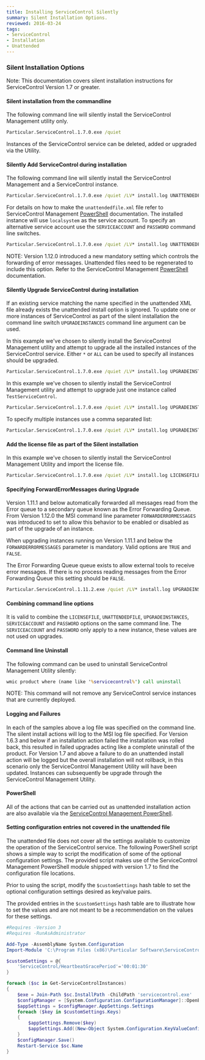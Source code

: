 ```yaml
---
title: Installing ServiceControl Silently
summary: Silent Installation Options.
reviewed: 2016-03-24
tags:
- ServiceControl
- Installation
- Unattended
---
```



### Silent Installation Options

Note: This documentation covers silent installation instructions for ServiceControl Version 1.7 or greater.


#### Silent installation from the commandline

The following command line will silently install the ServiceControl Management utility only.

```bat
Particular.ServiceControl.1.7.0.exe /quiet
```

Instances of the ServiceControl service can be deleted, added or upgraded via the Utility.


#### Silently Add ServiceControl during installation 

The following command line will silently install the ServiceControl Management and a ServiceControl instance.

```bat
Particular.ServiceControl.1.7.0.exe /quiet /LV* install.log UNATTENDEDFILE=unattendfile.xml
```

For details on how to make the `unattendedfile.xml` file refer to ServiceControl Management [PowerShell](installation-powershell.md) documentation. The installed instance will use `localsystem` as the service account. To specify an alternative service account use the `SERVICEACCOUNT` and `PASSWORD` command line switches.

```bat
Particular.ServiceControl.1.7.0.exe /quiet /LV* install.log UNATTENDEDFILE=unattendfile.xml SERVICEACCOUNT=MyServiceAccount PASSWORD=MyPassword
```

NOTE: Version 1.12.0 introduced a new mandatory setting which controls the forwarding of error messages. Unattended files need to be regenerated to include this option. Refer to the ServiceControl Management [PowerShell](installation-powershell.md) documentation.


#### Silently Upgrade ServiceControl during installation

If an existing service matching the name specified in the unattended XML file already exists the unattended install option is ignored. To update one or more instances of ServiceControl as part of the silent installation the command line switch `UPGRADEINSTANCES` command line argument can be used.

In this example we've chosen to silently install the ServiceControl Management utility and attempt to upgrade all the installed instances of the ServiceControl service. Either `*` or `ALL` can be used to specify all instances should be upgraded.

```bat
Particular.ServiceControl.1.7.0.exe /quiet /LV* install.log UPGRADEINSTANCES=ALL

```

In this example we've chosen to silently install the ServiceControl Management utility and attempt to upgrade just one instance called `TestServiceControl`.

```bat
Particular.ServiceControl.1.7.0.exe /quiet /LV* install.log UPGRADEINSTANCES=TestServiceControl
```

To specify multiple instances use a comma separated list: 

```bat
Particular.ServiceControl.1.7.0.exe /quiet /LV* install.log UPGRADEINSTANCES=TestServiceControl,ProdServiceControl 
```


#### Add the license file as part of the Silent installation

In this example we've chosen to silently install the ServiceControl Management Utility and import the license file.

```bat
Particular.ServiceControl.1.7.0.exe /quiet /LV* install.log LICENSEFILE=license.xml
```


#### Specifying ForwardErrorMessages during Upgrade

Version 1.11.1 and below automatically forwarded all messages read from the Error queue to a secondary queue known as the Error Forwarding Queue. From Version 1.12.0 the MSI command line parameter `FORWARDERRORMESSAGES` was introduced to set to allow this behavior to be enabled or disabled as part of the upgrade of an instance.

When upgrading instances running on Version 1.11.1 and below the `FORWARDERRORMESSAGES` parameter is mandatory. Valid options are `TRUE` and `FALSE`.

The Error Forwarding Queue queue exists to allow external tools to receive error messages. If there is no process reading messages from the Error Forwarding Queue this setting should be `FALSE`.

```bat
Particular.ServiceControl.1.11.2.exe /quiet /LV* install.log UPGRADEINSTANCES=ALL FORWARDERRORMESSAGES=FALSE
```


#### Combining command line options

It is valid to combine the `LICENSEFILE`, `UNATTENDEDFILE`, `UPGRADEINSTANCES`, `SERVICEACCOUNT` and `PASSWORD` options on the same command line. The `SERVICEACCOUNT` and `PASSWORD` only apply to a new instance, these values are not used on upgrades.


#### Command line Uninstall

The following command can be used to uninstall ServiceControl Management Utility silently:

```bat
wmic product where (name like '%servicecontrol%') call uninstall
```

NOTE: This command will not remove any ServiceControl service instances that are currently deployed.


#### Logging and Failures

In each of the samples above a log file was specified on the command line. The silent install actions will log to the MSI log file specified. For Version 1.6.3 and below if an installation action failed the installation was rolled back, this resulted in failed upgrades acting like a complete uninstall of the product. For Version 1.7 and above a failure to do an unattended install action will be logged but the overall installation will not rollback, in this scenario only the ServiceControl Management Utility will have been updated. Instances can subsequently be upgrade through the ServiceControl Management Utility.


#### PowerShell

All of the actions that can be carried out as unattended installation action are also available via the [ServiceControl Management PowerShell](installation-powershell.md).


#### Setting configuration entries not covered in the unattended file

The unattended file does not cover all the settings available to customize the operation of the ServiceControl service. The following PowerShell script shows a simple way to script the modification of some of the optional configuration settings. The provided script makes use of the ServiceControl Management PowerShell module shipped with version 1.7 to find the configuration file locations.

Prior to using the script, modify the `$customSettings` hash table to set the optional configuration settings desired as key/value pairs.

The provided entries in the `$customSettings` hash table are to illustrate how to set the values and are not meant to be a recommendation on the values for these settings.

```powershell
#Requires -Version 3
#Requires -RunAsAdministrator

Add-Type -AssemblyName System.Configuration
Import-Module 'C:\Program Files (x86)\Particular Software\ServiceControl Management\ServiceControlMgmt.psd1'

$customSettings = @{
    'ServiceControl/HeartbeatGracePeriod'='00:01:30'  
}

foreach ($sc in Get-ServiceControlInstances)
{
	$exe = Join-Path $sc.InstallPath -ChildPath 'servicecontrol.exe'
	$configManager = [System.Configuration.ConfigurationManager]::OpenExeConfiguration($exe)
	$appSettings = $configManager.AppSettings.Settings
	foreach ($key in $customSettings.Keys)
	{
		$appSettings.Remove($key)
		$appSettings.Add((New-Object System.Configuration.KeyValueConfigurationElement($key, $customSettings[$key])))
	}
	$configManager.Save()
	Restart-Service $sc.Name
}
```
